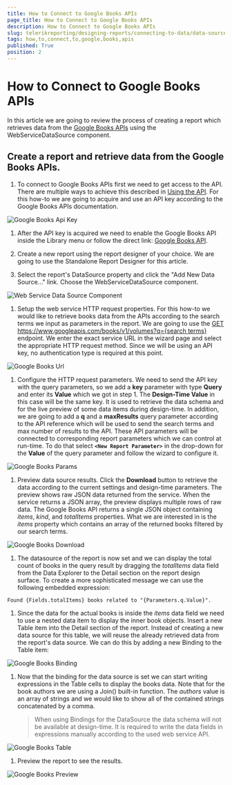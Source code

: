 ```yaml
---
title: How to Connect to Google Books APIs
page_title: How to Connect to Google Books APIs 
description: How to Connect to Google Books APIs
slug: telerikreporting/designing-reports/connecting-to-data/data-source-components/webservicedatasource-component/how-to-connect-to-google-books-apis
tags: how,to,connect,to,google,books,apis
published: True
position: 2
---
```


# How to Connect to Google Books APIs

In this article we are going to review the process of creating a report which retrieves data from the [Google Books APIs](https://developers.google.com/books/) using the WebServiceDataSource component.       

## Create a report and retrieve data from the Google Books APIs.

1. To connect to Google Books APIs first we need to get access to the API. There are multiple ways to achieve this described in [Using the API](https://developers.google.com/books/docs/v1/using). For this how-to we are going to acquire and use an API key according to the Google Books APIs documentation.               

  ![Google Books Api Key](images/DataSources/GoogleBooksApiKey.png)

1. After the API key is acquired we need to enable the Google Books API inside the Library menu or follow the direct link: [Google Books API](https://console.developers.google.com/apis/library/books.googleapis.com). 

1. Create a new report using the report designer of your choice. We are going to use the Standalone Report Designer for this article.

1. Select the report's DataSource property and click the "Add New Data Source..." link. Choose the WebServiceDataSource component.               

  ![Web Service Data Source Component](images/DataSources/WebServiceDataSourceComponent.png)

1. Setup the web service HTTP request properties. For this how-to we would like to retrieve books data from the APIs according to the search terms we input as parameters in the report. We are going to use the [GET https://www.googleapis.com/books/v1/volumes?q={search terms}](https://developers.google.com/books/docs/v1/reference/volumes/list) endpoint. We enter the exact service URL in the wizard page and select the appropriate HTTP request method. Since we will be using an API key, no authentication type is required at this point. 

  ![Google Books Url](images/DataSources/GoogleBooksUrl.png)

1. Configure the HTTP request parameters. We need to send the API key with the query parameters, so we add a __key__ parameter with type __Query__ and enter its __Value__ which we got in step 1. The __Design-Time Value__ in this case will be the same key. It is used to retrieve the data schema and for the live preview of some data items during design-time. In addition, we are going to add a __q__ and a __maxResults__ query parameter according to the API reference which will be used to send the search terms and max number of results to the API. These API parameters will be connected to corresponding report parameters which we can control at run-time. To do that select __```<New Report Parameter>```__ in the drop-down for the __Value__ of the query parameter and follow the wizard to configure it. 

  ![Google Books Params](images/DataSources/GoogleBooksParams.png)

1. Preview data source results. Click the __Download__ button to retrieve the data according to the current settings and design-time parameters. The preview shows raw JSON data returned from the service. When the service returns a JSON array, the preview displays multiple rows of raw data. The Google Books API returns a single JSON object containing *items*, *kind*, and *totalItems*  properties. What we are interested in is the *items*  property which contains an array of the returned books filtered by our search terms. 

  ![Google Books Download](images/DataSources/GoogleBooksDownload.png)

1. The datasource of the report is now set and we can display the total count of books in the query result by dragging the *totalItems* data field from the Data Explorer to the Detail section on the report design surface. To create a more sophisticated message we can use the following embedded expression: 

  ````
  Found {Fields.totalItems} books related to "{Parameters.q.Value}".
  ````  

1. Since the data for the actual books is inside the *items*  data field we need to use a nested data item to display the inner book objects. Insert a new Table item into the Detail section of the report. Instead of creating a new data source for this table, we will reuse the already retrieved data from the report's data source. We can do this by adding a new Binding to the Table item: 

  ![Google Books Binding](images/DataSources/GoogleBooksBinding.png)

1. Now that the binding for the data source is set we can start writing expressions in the Table cells to display the books data. Note that for the book authors we are using a Join() built-in function. The *authors*  value is an array of strings and we would like to show all of the contained strings concatenated by a comma. 

    >When using Bindings for the DataSource the data schema will not be available at design-time. It is required to write the data fields in expressions manually according to the used web service API.               
 

  ![Google Books Table](images/DataSources/GoogleBooksTable.png)

1. Preview the report to see the results.  

  ![Google Books Preview](images/DataSources/GoogleBooksPreview.png)

